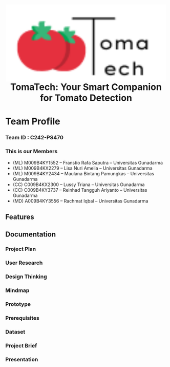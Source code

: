 <h1 align="center">
  <img align="center" src="img\Logo.png"  width="500"></img>
<br>
TomaTech: Your Smart Companion for Tomato Detection
</h1>

# Team Profile

### Team ID : C242-PS470

### This is our Members

* (ML) M009B4KY1552 – Franstio Rafa Saputra – Universitas Gunadarma
* (ML) M009B4KX2279 – Lisa Nuri Amelia – Universitas Gunadarma
* (ML) M009B4KY2434 – Maulana Bintang Pamungkas – Universitas Gunadarma
* (CC) C009B4KX2300 – Lussy Triana – Universitas Gunadarma
* (CC) C009B4KY3737 – Reinhad Tangguh Ariyanto – Universitas Gunadarma
* (MD) A009B4KY3556 – Rachmat Iqbal – Universitas Gunadarma

## Features

## Documentation
### Project Plan
### User Research
### Design Thinking
### Mindmap
### Prototype
### Prerequisites
### Dataset
### Project Brief
### Presentation
